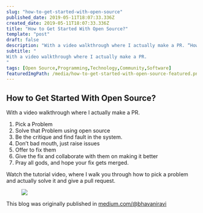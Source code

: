 ```yaml
---
slug: "how-to-get-started-with-open-source"
published_date: 2019-05-11T18:07:33.336Z
created_date: 2019-05-11T18:07:33.336Z
title: "How to Get Started With Open Source?"
template: "post"
draft: false
description: "With a video walkthrough where I actually make a PR. “How to Get Started With Open Source?” is published by Bhavani Ravi"
subtitle: "
With a video walkthrough where I actually make a PR.
"
tags: [Open Source,Programming,Technology,Community,Software]
featuredImgPath: /media/how-to-get-started-with-open-source-featured.png
---
```

## How to Get Started With Open Source?

With a video walkthrough where I actually make a PR.

1.  Pick a Problem
2.  Solve that Problem using open source
3.  Be the critique and find fault in the system.
4.  Don’t bad mouth, just raise issues
5.  Offer to fix them
6.  Give the fix and collaborate with them on making it better
7.  Pray all gods, and hope your fix gets merged.

Watch the tutorial video, where I walk you through how to pick a problem and actually solve it and give a pull request.

<figure>

![](/media/how-to-get-started-with-open-source-featured.png)

</figure>

This blog was originally published in [medium.com/@bhavaniravi](https://medium.com/@bhavaniravi)
